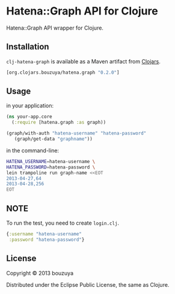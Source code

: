 # Hatena::Graph API for Clojure

Hatena::Graph API wrapper for Clojure.

## Installation

`clj-hatena-graph` is available as a Maven artifact from
[Clojars](http://clojars.org/org.clojars.bouzuya/hatena.graph).

```clojure
[org.clojars.bouzuya/hatena.graph "0.2.0"]
```

## Usage

in your application:

```clojure
(ns your-app.core
  (:require [hatena.graph :as graph))

(graph/with-auth "hatena-username" "hatena-password"
   (graph/get-data "graphname"))
```
in the command-line:

```sh
HATENA_USERNAME=hatena-username \
HATENA_PASSWORD=hatena-password \
lein trampoline run graph-name <<EOT
2013-04-27,64
2013-04-28,256
EOT
```


## NOTE

To run the test, you need to create `login.clj`.

```clojure
{:username "hatena-username"
 :password "hatena-password"}
```

## License

Copyright © 2013 bouzuya

Distributed under the Eclipse Public License, the same as Clojure.
